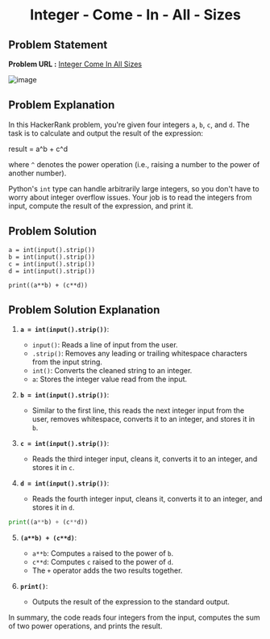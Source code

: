 <h1 align='center'>Integer - Come - In - All - Sizes</h1>

## Problem Statement

**Problem URL :** [Integer Come In All Sizes](https://www.hackerrank.com/challenges/python-integers-come-in-all-sizes/problem?isFullScreen=true)

![image](https://github.com/user-attachments/assets/960377b0-5354-4ae3-bd7a-1b4de400fc22)


## Problem Explanation

In this HackerRank problem, you're given four integers `a`, `b`, `c`, and `d`. The task is to calculate and output the result of the expression:

result = a^b + c^d

where `^` denotes the power operation (i.e., raising a number to the power of another number).

Python's `int` type can handle arbitrarily large integers, so you don't have to worry about integer overflow issues. Your job is to read the integers from input, compute the result of the expression, and print it.



## Problem Solution
```
a = int(input().strip())
b = int(input().strip())
c = int(input().strip())
d = int(input().strip())

print((a**b) + (c**d))

```

## Problem Solution Explanation

1. **`a = int(input().strip())`**:
   - `input()`: Reads a line of input from the user.
   - `.strip()`: Removes any leading or trailing whitespace characters from the input string.
   - `int()`: Converts the cleaned string to an integer.
   - `a`: Stores the integer value read from the input.

2. **`b = int(input().strip())`**:
   - Similar to the first line, this reads the next integer input from the user, removes whitespace, converts it to an integer, and stores it in `b`.

3. **`c = int(input().strip())`**:
   - Reads the third integer input, cleans it, converts it to an integer, and stores it in `c`.

4. **`d = int(input().strip())`**:
   - Reads the fourth integer input, cleans it, converts it to an integer, and stores it in `d`.

```python
print((a**b) + (c**d))
```

5. **`(a**b) + (c**d)`**:
   - `a**b`: Computes `a` raised to the power of `b`.
   - `c**d`: Computes `c` raised to the power of `d`.
   - The `+` operator adds the two results together.

6. **`print()`**:
   - Outputs the result of the expression to the standard output.

In summary, the code reads four integers from the input, computes the sum of two power operations, and prints the result.
